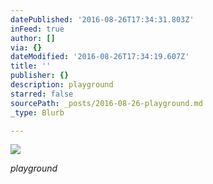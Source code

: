 ```yaml
---
datePublished: '2016-08-26T17:34:31.803Z'
inFeed: true
author: []
via: {}
dateModified: '2016-08-26T17:34:19.607Z'
title: ''
publisher: {}
description: playground
starred: false
sourcePath: _posts/2016-08-26-playground.md
_type: Blurb

---
```

![](https://the-grid-user-content.s3-us-west-2.amazonaws.com/0571cf1f-fd17-41a8-86ff-5c656d39c5d8.jpg)

_playground_